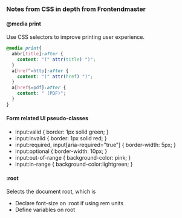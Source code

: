 ### Notes from CSS in depth from Frontendmaster

#### @media print

Use CSS selectors to improve printing user experience.

```css
@media print{
  abbr[title]:after {
    content: "(" attr(title) ")";
  }
  a[href^=http]:after {
    content: "(" attr(href) ")";
  }
  a[href$=pdf]:after { 
    content: " (PDF)"; 
  }
}
```

#### Form related UI pseudo-classes

- input:valid { border: 1px solid green; }
- input:invalid { border: 1px solid red; }
- input:required, input[aria-required="true"] { border-width: 5px; }
- input:optional { border-width: 10px; }
- input:out-of-range { background-color: pink; }
- input:in-range { background-color:lightgreen; }

#### :root

Selects the document root, which is <html>

- Declare font-size on :root if using rem units
- Define variables on root

